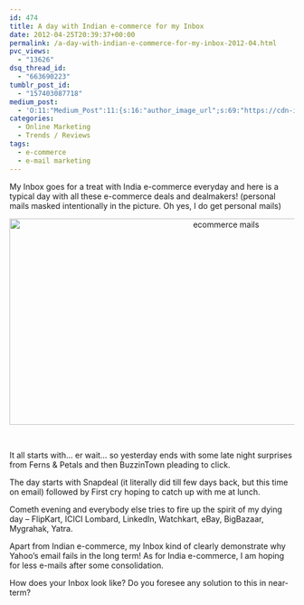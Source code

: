 ```yaml
---
id: 474
title: A day with Indian e-commerce for my Inbox
date: 2012-04-25T20:39:37+00:00
permalink: /a-day-with-indian-e-commerce-for-my-inbox-2012-04.html
pvc_views:
  - "13626"
dsq_thread_id:
  - "663690223"
tumblr_post_id:
  - "157403087718"
medium_post:
  - 'O:11:"Medium_Post":11:{s:16:"author_image_url";s:69:"https://cdn-images-1.medium.com/fit/c/200/200/0*w9R9GHEgUrfaFwnJ.jpeg";s:10:"author_url";s:27:"https://medium.com/@sucoder";s:11:"byline_name";N;s:12:"byline_email";N;s:10:"cross_link";s:3:"yes";s:2:"id";s:12:"a3adcb17d28b";s:21:"follower_notification";s:3:"yes";s:7:"license";s:19:"all-rights-reserved";s:14:"publication_id";s:2:"-1";s:6:"status";s:6:"public";s:3:"url";s:82:"https://medium.com/@sucoder/a-day-with-indian-e-commerce-for-my-inbox-a3adcb17d28b";}'
categories:
  - Online Marketing
  - Trends / Reviews
tags:
  - e-commerce
  - e-mail marketing
---
```

My Inbox goes for a treat with India e-commerce everyday and here is a typical day with all these e-commerce deals and dealmakers! (personal mails masked intentionally in the picture. Oh yes, I do get personal mails)

<p style="text-align: center;width: 100%">
  <a href="http://www.prashantparashar.com/wp-content/uploads/2012/04/myinbox.png"><img class="aligncenter wp-image-475" src="http://www.prashantparashar.com/wp-content/uploads/2012/04/myinbox.png" alt="ecommerce mails" width="750" height="365" srcset="http://www.prashantparashar.com/wp-content/uploads/2012/04/myinbox.png 982w, http://www.prashantparashar.com/wp-content/uploads/2012/04/myinbox-300x146.png 300w" sizes="(max-width: 750px) 100vw, 750px" /></a>
</p>

&nbsp;

It all starts with&#8230; er wait&#8230; so yesterday ends with some late night surprises from Ferns & Petals and then BuzzinTown pleading to click.

The day starts with Snapdeal (it literally did till few days back, but this time on email) followed by First cry hoping to catch up with me at lunch.

Cometh evening and everybody else tries to fire up the spirit of my dying day &#8211; FlipKart, ICICI Lombard, LinkedIn, Watchkart, eBay, BigBazaar, Mygrahak, Yatra.

Apart from Indian e-commerce, my Inbox kind of clearly demonstrate why Yahoo&#8217;s email fails in the long term! As for India e-commerce, I am hoping for less e-mails after some consolidation.

How does your Inbox look like? Do you foresee any solution to this in near-term?

&nbsp;

